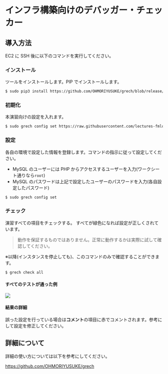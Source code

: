 # インフラ構築向けのデバッガー・チェッカー

## 導入方法

EC2 に SSH 後に以下のコマンドを実行してください。

### インストール

ツールをインストールします。PIP でインストールします。

```sh
$ sudo pip3 install https://github.com/OHMORIYUSUKE/grech/blob/release/grech-0.1.0-py3-none-any.whl?raw=true
```

### 初期化

本演習向けの設定を入れます。

```sh
$ sudo grech config set https://raw.githubusercontent.com/lectures-fmlorg/os-2022/main/debugger/test.yml
```

### 設定

各自の環境で設定した情報を登録します。コマンドの指示に従って設定してください。

- MySQL のユーザーには PHP からアクセスするユーザーを入力(ワークシート通りなら`root`)
- MySQL のパスワードは上記で設定したユーザーのパスワードを入力(各自設定したパスワード)

```sh
$ sudo grech config set
```

### チェック

演習すべての項目をチェックする。
すべてが緑色になれば設定が正しくされています。

> 動作を保証するものではありません。正常に動作するかは実際に試して確認してください。

※以降(インスタンスを停止しても)、このコマンドのみで確認することができます。

```sh
$ grech check all
```

#### すべてのテストが通った例

![](https://github.com/OHMORIYUSUKE/grech/raw/main/docs/images/all_1.png)

#### 結果の詳細

誤った設定を行っている場合は**コメント**の項目に赤でコメントされます。参考にして設定を修正してください。

## 詳細について

詳細の使い方については以下を参考にしてください。

https://github.com/OHMORIYUSUKE/grech
